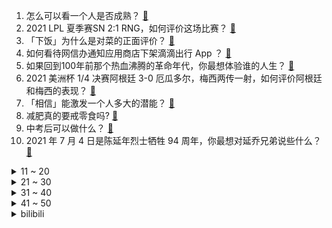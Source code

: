 1. 怎么可以看一个人是否成熟？ [:link:](https://www.zhihu.com/question/415808060)
2. 2021 LPL 夏季赛SN 2:1 RNG，如何评价这场比赛？ [:link:](https://www.zhihu.com/question/470013968)
3. 「下饭」为什么是对菜的正面评价？ [:link:](https://www.zhihu.com/question/468067386)
4. 如何看待网信办通知应用商店下架滴滴出行 App ？ [:link:](https://www.zhihu.com/question/470015739)
5. 如果回到100年前那个热血沸腾的革命年代，你最想体验谁的人生？ [:link:](https://www.zhihu.com/question/460118166)
6. 2021 美洲杯 1/4 决赛阿根廷 3-0 厄瓜多尔，梅西两传一射，如何评价阿根廷和梅西的表现？ [:link:](https://www.zhihu.com/question/469925866)
7. 「相信」能激发一个人多大的潜能？ [:link:](https://www.zhihu.com/question/469081139)
8. 减肥真的要戒零食吗? [:link:](https://www.zhihu.com/question/468839689)
9. 中考后可以做什么？ [:link:](https://www.zhihu.com/question/465877304)
10. 2021 年 7 月 4 日是陈延年烈士牺牲 94 周年，你最想对延乔兄弟说些什么？ [:link:](https://www.zhihu.com/question/469914836)
<details>
<summary>11 ~ 20</summary>

11. 如何看待刘亦菲接下手游《传奇世界》广告？ [:link:](https://www.zhihu.com/question/469422532)
12. 和同事相处最忌讳的是什么？ [:link:](https://www.zhihu.com/question/294492493)
13. 哪些文案是你第一眼看到就触动到你的？ [:link:](https://www.zhihu.com/question/454171964)
14. 你喜欢的人和自己的前途，如果只能选一个你会怎么选？ [:link:](https://www.zhihu.com/question/469180114)
15. 夏天到了，有哪些性价比高的袜子推荐？ [:link:](https://www.zhihu.com/question/453321741)
16. 你们童年的时候被家长喂过的最敷衍的食物是什么？ [:link:](https://www.zhihu.com/question/462844792)
17. 每天通勤80公里，买纯电车是否靠谱？ [:link:](https://www.zhihu.com/question/468510743)
18. 对自己的颜值没概念是种怎样的体验？ [:link:](https://www.zhihu.com/question/309262006)
19. 7 月份才开始背 333 还来得及吗？ [:link:](https://www.zhihu.com/question/405506994)
20. 为什么最近吴京的表情包这么多? [:link:](https://www.zhihu.com/question/459051105)
</details>
<details>
<summary>21 ~ 30</summary>

21. 日本高中生真实生活是怎样的? [:link:](https://www.zhihu.com/question/358652855)
22. 《情深深雨濛濛》中，陆家的经济来源是什么？ [:link:](https://www.zhihu.com/question/54479741)
23. 如何看待四川严禁强制学生购买平板电脑？你觉得学生有必要购买平板电脑吗？ [:link:](https://www.zhihu.com/question/469907647)
24. 如何看待博士副教授去应聘中小学教师，为什么会有这种现象存在？ [:link:](https://www.zhihu.com/question/469006927)
25. 既然火器的出现淘汰了欧洲骑士阶级为什么没有淘汰日本武士阶级? [:link:](https://www.zhihu.com/question/469293153)
26. 如何看待维他奶集团在采购部员工「恐怖袭击」警方并自杀后，发布的两面派声明？ [:link:](https://www.zhihu.com/question/469732478)
27. 滴滴严重违法违规收集使用个人信息被下架，有哪些值得关注的信息？ [:link:](https://www.zhihu.com/question/470016029)
28. 距离本科线差6分，我应该选择复读还是报个专科？ [:link:](https://www.zhihu.com/question/467517153)
29. 杭州保姆纵火案亡妻亲属指责林生斌跟岳父母争赔款，叫岳父母找律师对峙，情况到底是怎样的？赔款应该怎么分？ [:link:](https://www.zhihu.com/question/469306984)
30. 为什么看《一世之尊》我会有一种无力感，而看《诡秘之主》没有？ [:link:](https://www.zhihu.com/question/466875284)
</details>
<details>
<summary>31 ~ 40</summary>

31. 动画《海贼王》有什么让你破防的瞬间？ [:link:](https://www.zhihu.com/question/466340998)
32. 医院的电梯为什么会有专人操作？ [:link:](https://www.zhihu.com/question/275348817)
33. Windows有哪些神级软件？ [:link:](https://www.zhihu.com/question/465494790)
34. 有什么好看的追妻火葬场的小说推荐？ [:link:](https://www.zhihu.com/question/463126197)
35. 如何以「分院帽喊出了我的分院结果：阿兹卡班」为开头写一篇小说? [:link:](https://www.zhihu.com/question/386972533)
36. 正在学车，紧张记性差怎么办，如何过科一？ [:link:](https://www.zhihu.com/question/458621193)
37. 大专学历现在很迷茫，不知道干什么未来在哪里，怎么办？ [:link:](https://www.zhihu.com/question/467003536)
38. 夏天到南京旅游，有什么一定要做的事？ [:link:](https://www.zhihu.com/question/469022675)
39. 暑假工建议去海底捞吗？ [:link:](https://www.zhihu.com/question/398756321)
40. 你放下那个人，用了多久？ [:link:](https://www.zhihu.com/question/459105986)
</details>
<details>
<summary>41 ~ 50</summary>

41. 网文中西幻文还有没有出路，还有没有读者，该不该坚持西幻文? [:link:](https://www.zhihu.com/question/469646044)
42. 你在吃自助时最讨厌什么？ [:link:](https://www.zhihu.com/question/63212359)
43. 如何评价《明日方舟》二周年过后的风评持续下滑？ [:link:](https://www.zhihu.com/question/469788139)
44. 如何忘记一个自己喜欢了很久很久的人? [:link:](https://www.zhihu.com/question/468233405)
45. 如何看待《明日方舟》至今没有扫荡的选项? [:link:](https://www.zhihu.com/question/469337436)
46. 已经会开车的人去考驾照是一种什么体验？ [:link:](https://www.zhihu.com/question/61195942)
47. 如果以LOL的Faker为原型，制作一部电竞剧，会有多少人会看？大家有什么建议？ [:link:](https://www.zhihu.com/question/467272877)
48. 你从哪一瞬间觉得你的男朋友或者女朋友特别爱你？ [:link:](https://www.zhihu.com/question/310415598)
49. 如何看待特斯拉第二季度汽车交付量为 20.125 万辆，市场预期为约 20 万辆？ [:link:](https://www.zhihu.com/question/469602719)
50. 有没有白月光打脸替身的文? [:link:](https://www.zhihu.com/question/459071698)
</details><details>
<summary>bilibili</summary>

1. 【老番茄】我又毕业啦！！ [:link:](//www.bilibili.com/video/BV1iv411H7Lt)
2. 我被粉丝骗了25万元！！！！！ [:link:](//www.bilibili.com/video/BV12w411o7kb)
3. 我是不是有病？ [:link:](//www.bilibili.com/video/BV1gb4y1y7SZ)
4. 【warma】读评论丨大家都把我当姐姐了太好了！ [:link:](//www.bilibili.com/video/BV1TU4y1V79Z)
5. 如何把60块一只的鸭子，做成1288的样子 [:link:](//www.bilibili.com/video/BV1Rb4y1C7b4)
6. 我将用20秒夺走你的卧槽 [:link:](//www.bilibili.com/video/BV1c44y1q7gX)
7. 《愚公》你是否听说，中国扶贫？ [:link:](//www.bilibili.com/video/BV1mL411p7ZZ)
8. 反转？双标？课本里没告诉你的后续故事02 [:link:](//www.bilibili.com/video/BV1jX4y1P7P9)
9. 【完整版】社会主义好，社会主义好！ [:link:](//www.bilibili.com/video/BV1hh411h7mX)
10. 海贼王1-1000集！一口气看完！爆肝3个月！ [:link:](//www.bilibili.com/video/BV1T54y1p7F3)
<details>
<summary>11 ~ 20</summary>

11. 卧龙凤雏，再现人世！ [:link:](//www.bilibili.com/video/BV1Sb4y1C7nW)
12. 《崩坏3》动画短片「薪炎永燃」先行预告 [:link:](//www.bilibili.com/video/BV1Tb4y1y7Lf)
13. 100元实现炸鸡自由？超柔嫩~皮脆汁多的中式炸整鸡！！！ [:link:](//www.bilibili.com/video/BV19X4y1c7Sw)
14. B站迄今最详细的重庆小面制作教程！Up主呕心沥血15天，满满干货分享 [:link:](//www.bilibili.com/video/BV1cL411W7Ky)
15. 人畜无害 [:link:](//www.bilibili.com/video/BV18B4y1T7Yg)
16. 超人叶问 [:link:](//www.bilibili.com/video/BV1af4y1b7ZB)
17. 《明日方舟》EP - Keep the torch [:link:](//www.bilibili.com/video/BV1ab4y1C7gk)
18. 【STN快报第五季44】你们开团的时候会喊三、二、一么？ [:link:](//www.bilibili.com/video/BV1Gh411h7rM)
19. up主，你的脸疼吗？2021年4月新番吐槽打脸大总结！【泛式】 [:link:](//www.bilibili.com/video/BV16y4y1M7yw)
20. 突然爆火的烤苕皮，帅小伙自制出来，没想到味道... [:link:](//www.bilibili.com/video/BV1Hg411u7nx)
</details>
<details>
<summary>21 ~ 30</summary>

21. 【每天一遍】10分钟肚腩消减训练(男女通用) [:link:](//www.bilibili.com/video/BV1oV411p7Rb)
22. 【医学博士】病从口入的寄生虫 I 生吃海鲜会得寄生虫吗？ [:link:](//www.bilibili.com/video/BV1Bw411R7EF)
23. 害，全村神经病 [:link:](//www.bilibili.com/video/BV1GX4y1w744)
24. 建议改成：乱 室 佳 人 [:link:](//www.bilibili.com/video/BV1n54y1p7x6)
25. 热爱105°C的鲁智深！！！课 堂 请 勿 乱 猜 谜 6！ [:link:](//www.bilibili.com/video/BV1F64y1b729)
26. 踊 [:link:](//www.bilibili.com/video/BV1xf4y1b7aX)
27. 3.99美元的红翡翠原石开出来是什么效果？ [:link:](//www.bilibili.com/video/BV1qo4y1C7FN)
28. 给老爸一个难忘的生日 [:link:](//www.bilibili.com/video/BV1NM4y1M7aV)
29. 谁妄想欺负中国必将碰得头破血流！ [:link:](//www.bilibili.com/video/BV1rw411R7j2)
30. 困到底能困到什么地步，记录真实课堂 [:link:](//www.bilibili.com/video/BV1CK4y1g7Hv)
</details>
<details>
<summary>31 ~ 40</summary>

31. 李景秀我这么信任你，你竟然卖我假货？发给我水一样的槐花蜜！ [:link:](//www.bilibili.com/video/BV1TM4y1M7Nw)
32. 地表最长红旗H9，全球限量官方加长什么样？ [:link:](//www.bilibili.com/video/BV1u64y1b7zt)
33. ⚡以狐之名⚡：仁慈的狐我已坠入，科普打假的国度... [:link:](//www.bilibili.com/video/BV1wX4y1w7oy)
34. 刻在骨子里的记忆！老年痴呆患者看到山竹落地，以为是炸弹飞扑挡住 [:link:](//www.bilibili.com/video/BV1vy4y1M72s)
35. 【原神剧场】大作战！少女们的新衣 [:link:](//www.bilibili.com/video/BV1p64y1Q7vb)
36. 这视频里面【全是广告】不要点进来！ [:link:](//www.bilibili.com/video/BV1VB4y1T7ML)
37. 80岁奶奶，劝60岁晚辈：年轻人不要太气盛！ [:link:](//www.bilibili.com/video/BV1Hg411u77g)
38. 孤寡老人深夜在轮椅上热血沸腾！背后真相令人怒发冲冠！ [:link:](//www.bilibili.com/video/BV11o4y1Q7xg)
39. 《原神》剧情PV-「追逐霆光的孤旅」 [:link:](//www.bilibili.com/video/BV15K4y1M7Xn)
40. 当你男朋友在你闺蜜面前 [:link:](//www.bilibili.com/video/BV1n64y1b7LD)
</details>
<details>
<summary>41 ~ 50</summary>

41. 【全新单曲】《Secret Player》完整版MV [:link:](//www.bilibili.com/video/BV1Yo4y1C7gf)
42. 金色大厅交响乐演奏【热爱105℃的你】（迫真） [:link:](//www.bilibili.com/video/BV1Do4y1Q7yU)
43. 当我用女声在鬼屋给npc做岗前培训~ [:link:](//www.bilibili.com/video/BV1e64y1b7vP)
44. 这段视频告诉你，警犬考试有多严格！ [:link:](//www.bilibili.com/video/BV1Zo4y1Q7nH)
45. 《 B 站 L V 6 现 状 》 [:link:](//www.bilibili.com/video/BV1uK4y1M7GS)
46. 当 代 毕 业 生 放 假 现 状 [:link:](//www.bilibili.com/video/BV1zq4y1s7jP)
47. 让朋友女装脱光躺在床上，骗女朋友闯进门，结果... [:link:](//www.bilibili.com/video/BV1Jh411h7QL)
48. 我把收益全捐了！！！ [:link:](//www.bilibili.com/video/BV1pf4y1b7Hn)
49. 孜然牛杂，上菜！🍽️ [:link:](//www.bilibili.com/video/BV1bX4y1P7f3)
50. 【老邪吐槽】《你微笑时很美》：比赛中途公主抱？！ [:link:](//www.bilibili.com/video/BV1ho4y1C7t4)
</details>
<details>
<summary>51 ~ 60</summary>

51. 新冠疫苗是如何保护我们的？ [:link:](//www.bilibili.com/video/BV1KB4y1T75y)
52. 靠谱盘点125：我不装了！阿水为击败RNG竟甘做分奴？观众：他太稳健了！ [:link:](//www.bilibili.com/video/BV1mL411p7XS)
53. 你今天勤俭节 约了吗？ [:link:](//www.bilibili.com/video/BV1ty4y1K79k)
54. 𝕀 𝕃𝕆𝕍𝔼 𝕐𝕆𝕌 [:link:](//www.bilibili.com/video/BV1zL411p7pn)
55. 【他看见了】看，万山红遍。 [:link:](//www.bilibili.com/video/BV1f44y1i7K1)
56. 北京大爷的27平米小平房，进去一看给我惊呆了。 [:link:](//www.bilibili.com/video/BV1D54y1J7jg)
57. 不卧槽挑战 #3 不卧槽算我输 [:link:](//www.bilibili.com/video/BV1PM4y1M7CG)
58. 【嘉然】Ring！Ring！Ring！今天我是小狐狸yo~ [:link:](//www.bilibili.com/video/BV1cL411W7MD)
59. 【联锁竞赛】“荷谟伊智境”LK/FIN-平民全关卡低配攻略！阵容平民+低练度+语音详解的愉悦攻略！《明日方舟》|魔法Zc目录 [:link:](//www.bilibili.com/video/BV1tq4y1s733)
60. 一个人在英国去嗦粉 吃牛腩自言自语 [:link:](//www.bilibili.com/video/BV1Jf4y1b7L7)
</details>
<details>
<summary>61 ~ 70</summary>

61. 难以置信！创始人Notch竟称Minecraft死了！ [:link:](//www.bilibili.com/video/BV1io4y1C7mx)
62. 逼男朋友一起看美女，他竟然… [:link:](//www.bilibili.com/video/BV1qK4y1g7sh)
63. 【原神日常】#8 长得很像哥哥的万叶 [:link:](//www.bilibili.com/video/BV1u44y1q78m)
64. 《黑心小卖部！》 [:link:](//www.bilibili.com/video/BV1Q64y197Q3)
65. 学会精准发力，两周从0解锁柔韧紧实  | 不一样的热汗瑜伽 轻松不枯燥做起来真的超舒服！ [:link:](//www.bilibili.com/video/BV1JB4y1T7d7)
66. 央视记者采访哨兵，兵哥哥的回答绝了！ [:link:](//www.bilibili.com/video/BV1NL411W7V6)
67. 【失败者动画】生化危机8伊森追逐动画 [:link:](//www.bilibili.com/video/BV1so4y1C7Ts)
68. 【耗时100小时| 觉醒年代群像| 燃虐| 双声道台词向】“遍地哀鸿满城血，无非一念救苍生” [:link:](//www.bilibili.com/video/BV1S64y1976z)
69. 艺术难道就不值得尊重吗——夏目友人帐 [:link:](//www.bilibili.com/video/BV1Wy4y1M7RZ)
70. 试吃一条120斤的巨大条尾魟，一斤只要4块钱，鱼肝却是顶级美味 [:link:](//www.bilibili.com/video/BV1iy4y1M7ki)
</details>
<details>
<summary>71 ~ 80</summary>

71. 热心粉丝给我发了一份新版的植物大战僵尸，玩了之后我的眼泪流了出来！ [:link:](//www.bilibili.com/video/BV1d64y197oD)
72. 【读评论】可把孩子乐坏了！ [:link:](//www.bilibili.com/video/BV1UM4y1T7D6)
73. 【散人】顶上对决！超凶猛无解boss 为自己鼓掌 [:link:](//www.bilibili.com/video/BV12w411o78K)
74. 【1080P 2小时完整版】庆祝中国共产党成立100周年大会 [:link:](//www.bilibili.com/video/BV15b4y1y7sj)
75. 在你想抽武器池的时候 就来看看这个视频吧 [:link:](//www.bilibili.com/video/BV1xV411x7pS)
76. 洗 刷 刷！ [:link:](//www.bilibili.com/video/BV1CL411p7L6)
77. 戴上假发之后，终于重拾希望了 [:link:](//www.bilibili.com/video/BV1wL411W7cd)
78. FPX VS IG 赛前预热片（非官方） [:link:](//www.bilibili.com/video/BV1pb4y1y7Pk)
79. 原版在这…我要夺回我的身体 [:link:](//www.bilibili.com/video/BV1H54y1p7CT)
80. 当你说话的声音大小影响你的攻击伤害！ [:link:](//www.bilibili.com/video/BV15f4y1b74Q)
</details>
<details>
<summary>81 ~ 90</summary>

81. 战国乱世芈八子初入秦宫！史上第一位太后宣太后的传奇故事《大秦帝国之纵横》第一期~ [:link:](//www.bilibili.com/video/BV1my4y1M7Py)
82. 湖边隐藏关！外星吸血鬼在游乐园过圣诞 [:link:](//www.bilibili.com/video/BV1kq4y1s7aN)
83. 你知道王八蛋为什么是骂人的话吗？顺便尝尝王八蛋原汁原味好不好吃！ [:link:](//www.bilibili.com/video/BV1Jb4y1y7RZ)
84. 什么样的主人就有什么样的宠物 [:link:](//www.bilibili.com/video/BV1JX4y1P7CV)
85. 真人特效 名场面大乱斗！ [:link:](//www.bilibili.com/video/BV1Ch411h7hK)
86. 【逸语道破】 学习七一讲话，再启赶考之路 [:link:](//www.bilibili.com/video/BV17X4y1P7yY)
87. 人类对农业大学的认知  太！肤！浅！了！ [:link:](//www.bilibili.com/video/BV1KB4y1T7PN)
88. 【半佛】听说你想开剧本杀店？我有一点点经验。 [:link:](//www.bilibili.com/video/BV1ZX4y1c7fu)
89. 粉丝给我寄的竹笔，竟然写出了立体的效果！ [:link:](//www.bilibili.com/video/BV1554y1p7Vb)
90. 被包装耽误的"小众零食"，每一种都是神仙美味！ [:link:](//www.bilibili.com/video/BV1Vh411h7zr)
</details>
<details>
<summary>91 ~ 100</summary>

91. 男生在夜店上班是怎样的体验？ [:link:](//www.bilibili.com/video/BV14X4y1P7JT)
92. 打造全能iPad五年✨最爱用的APP们！ [:link:](//www.bilibili.com/video/BV1ZL411p7Tu)
93. 汉服演绎《锦鲤抄》欢庆建党100周年！《唱支山歌给党听》 [:link:](//www.bilibili.com/video/BV1Kq4y1x7PT)
94. 【小高姐】舒芙蕾 [:link:](//www.bilibili.com/video/BV1344y1q7ng)
95. 【原神】皇女，1秒帅炸 [:link:](//www.bilibili.com/video/BV1hf4y1b7nT)
96. 台湾餐厅干饭，和3位美丽的小姐姐拼桌，又是美好的一餐！无广试吃员/美食探店 [:link:](//www.bilibili.com/video/BV1Db4y1C7A6)
97. 伟大、光荣、正确的中国共产党万岁！  伟大、光荣、英雄的中国人民万岁！ [:link:](//www.bilibili.com/video/BV1yh411h7Zs)
98. 给你们看些平时看不到的 | 原创动画 | 我的爸爸是条龙哦 [:link:](//www.bilibili.com/video/BV1wq4y1x7vq)
99. 【原神】去蒙德城找Hacksmith，让他为你打造一把“天空之翼” [:link:](//www.bilibili.com/video/BV1W44y1q7vF)
100. 大司马的真皮网咖是怎样被偷破产的？ [:link:](//www.bilibili.com/video/BV1QL411p7Et)
</details></details>